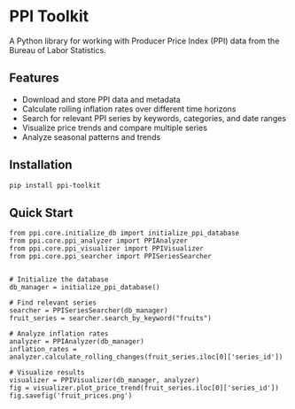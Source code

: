# PPI Toolkit

A Python library for working with Producer Price Index (PPI) data from the Bureau of Labor Statistics.

## Features

- Download and store PPI data and metadata
- Calculate rolling inflation rates over different time horizons
- Search for relevant PPI series by keywords, categories, and date ranges
- Visualize price trends and compare multiple series
- Analyze seasonal patterns and trends

## Installation

```bash
pip install ppi-toolkit
```

## Quick Start
```
from ppi.core.initialize_db import initialize_ppi_database
from ppi.core.ppi_analyzer import PPIAnalyzer
from ppi.core.ppi_visualizer import PPIVisualizer
from ppi.core.ppi_searcher import PPISeriesSearcher


# Initialize the database
db_manager = initialize_ppi_database()

# Find relevant series
searcher = PPISeriesSearcher(db_manager)
fruit_series = searcher.search_by_keyword("fruits")

# Analyze inflation rates
analyzer = PPIAnalyzer(db_manager)
inflation_rates = analyzer.calculate_rolling_changes(fruit_series.iloc[0]['series_id'])

# Visualize results
visualizer = PPIVisualizer(db_manager, analyzer)
fig = visualizer.plot_price_trend(fruit_series.iloc[0]['series_id'])
fig.savefig('fruit_prices.png')
```